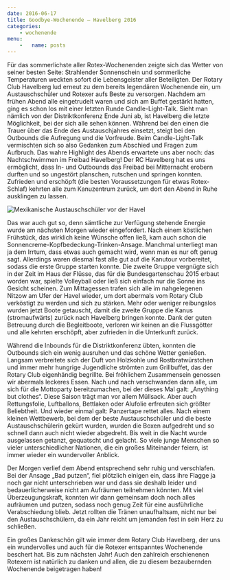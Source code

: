 ```yaml
---
date: 2016-06-17
title: Goodbye-Wochenende – Havelberg 2016
categories:
    - wochenende
menu:
    -   name: posts
---
```

Für das sommerlichste aller Rotex-Wochenenden zeigte sich das Wetter von seiner
besten Seite: Strahlender Sonnenschein und sommerliche Temperaturen weckten
sofort die Lebensgeister aller Beteiligten. Der Rotary Club Havelberg lud erneut
zu dem bereits legendären Wochenende ein, um Austauschschüler und Rotexer aufs
Beste zu versorgen. Nachdem am frühen Abend alle eingetrudelt waren und sich am
Buffet gestärkt hatten, ging es schon los mit einer letzten Runde
Candle-Light-Talk. Sieht man nämlich von der Distriktkonferenz Ende Juni ab, ist
Havelberg die letzte Möglichkeit, bei der sich alle sehen können. Während bei
den einen die Trauer über das Ende des Austauschjahres einsetzt, steigt bei den
Outbounds die Aufregung und die Vorfreude. Beim Candle-Light-Talk vermischten
sich so also Gedanken zum Abschied und Fragen zum Aufbruch. Das wahre Highlight
des Abends erwartete uns aber noch: das Nachtschwimmen im Freibad Havelberg! Der
RC Havelberg hat es uns ermöglicht, dass In- und Outbounds das Freibad bei
Mitternacht erobern durften und so ungestört planschen, rutschen und springen
konnten. Zufrieden und erschöpft (die besten Voraussetzungen für etwas
Rotex-Schlaf) kehrten alle zum Kanuzentrum zurück, um dort den Abend in Ruhe
ausklingen zu lassen.

![Mexikanische Austauschschüler vor der Havel](/images/2016-havelberg.jpg)

Das war auch gut so, denn sämtliche zur Verfügung stehende Energie wurde am
nächsten Morgen wieder eingefordert. Nach einem köstlichen Frühstück, das
wirklich keine Wünsche offen ließ, kam auch schon die
Sonnencreme-Kopfbedeckung-Trinken-Ansage. Manchmal unterliegt man ja dem Irrtum,
dass etwas auch gemacht wird, wenn man es nur oft genug sagt. Allerdings waren
diesmal fast alle gut auf die Kanutour vorbereitet, sodass die erste Gruppe
starten konnte. Die zweite Gruppe vergnügte sich in der Zeit im Haus der Flüsse,
das für die Bundesgartenschau 2015 erbaut worden war, spielte Volleyball oder
ließ sich einfach nur die Sonne ins Gesicht scheinen. Zum Mittagessen trafen
sich alle im nahgelegenen Nitzow am Ufer der Havel wieder, um dort abermals vom
Rotary Club verköstigt zu werden und sich zu stärken. Mehr oder weniger
reibungslos wurden jetzt Boote getauscht, damit die zweite Gruppe die Kanus
(stromaufwärts) zurück nach Havelberg bringen konnte. Dank der guten Betreuung
durch die Begleitboote, verloren wir keinen an die Flussgötter und alle kehrten
erschöpft, aber zufrieden in die Unterkunft zurück.

Während die Inbounds für die Distriktkonferenz übten, konnten die Outbounds sich
ein wenig ausruhen und das schöne Wetter genießen. Langsam verbreitete sich der
Duft von Holzkohle und Rostbratwürstchen und immer mehr hungrige Jugendliche
strömten zum Grillbuffet, das der Rotary Club eigenhändig begrillte. Bei
fröhlichem Zusammensein genossen wir abermals leckeres Essen. Nach und nach
verschwanden dann alle, um sich für die Mottoparty bereitzumachen, bei der
dieses Mal galt: „Anything but clothes“. Diese Saison trägt man vor allem
Müllsack. Aber auch Rettungsfolie, Luftballons, Bettlaken oder Alufolie
erfreuten sich größter Beliebtheit. Und wieder einmal galt: Panzertape rettet
alles. Nach einem kleinen Wettbewerb, bei dem der beste Austauschschüler und die
beste Austauschschülerin gekürt wurden, wurden die Boxen aufgedreht und so
schnell dann auch nicht wieder abgedreht. Bis weit in die Nacht wurde
ausgelassen getanzt, gequatscht und gelacht. So viele junge Menschen so vieler
unterschiedlicher Nationen, die ein großes Miteinander feiern, ist immer wieder
ein wundervoller Anblick.

Der Morgen verlief dem Abend entsprechend sehr ruhig und verschlafen. Bei der
Ansage „Bad putzen“, fiel plötzlich einigen ein, dass ihre Flagge ja noch gar
nicht unterschrieben war und dass sie deshalb leider und bedauerlicherweise
nicht am Aufräumen teilnehmen könnten. Mit viel Überzeugungskraft, konnten wir
dann gemeinsam doch noch alles aufräumen und putzen, sodass noch genug Zeit für
eine ausführliche Verabschiedung blieb. Jetzt rollten die Tränen unaufhaltsam,
nicht nur bei den Austauschschülern, da ein Jahr reicht um jemanden fest in sein
Herz zu schließen.

Ein großes Dankeschön gilt wie immer dem Rotary Club Havelberg, der uns ein
wundervolles und auch für die Rotexer entspanntes Wochenende beschert hat. Bis
zum nächsten Jahr! Auch den zahlreich erschienenen Rotexern ist natürlich zu
danken und allen, die zu diesem bezaubernden Wochenende beigetragen haben!
